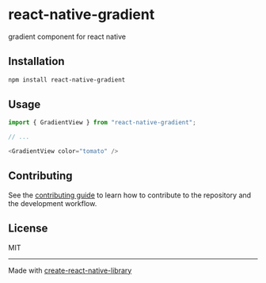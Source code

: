 # react-native-gradient

gradient component for react native

## Installation

```sh
npm install react-native-gradient
```

## Usage

```js
import { GradientView } from "react-native-gradient";

// ...

<GradientView color="tomato" />
```

## Contributing

See the [contributing guide](CONTRIBUTING.md) to learn how to contribute to the repository and the development workflow.

## License

MIT

---

Made with [create-react-native-library](https://github.com/callstack/react-native-builder-bob)

